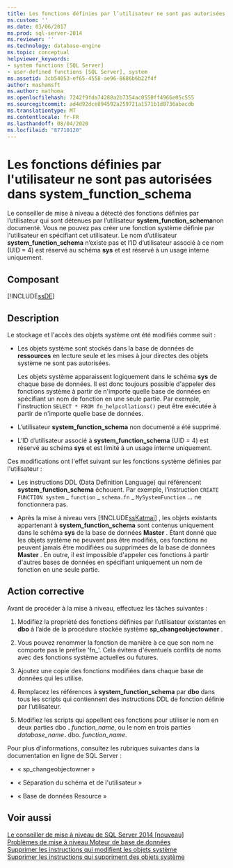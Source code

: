```yaml
---
title: Les fonctions définies par l’utilisateur ne sont pas autorisées dans system_function_schema | Microsoft Docs
ms.custom: ''
ms.date: 03/06/2017
ms.prod: sql-server-2014
ms.reviewer: ''
ms.technology: database-engine
ms.topic: conceptual
helpviewer_keywords:
- system functions [SQL Server]
- user-defined functions [SQL Server], system
ms.assetid: 3cb54053-ef65-4558-ae96-8686b6b22f4f
author: mashamsft
ms.author: mathoma
ms.openlocfilehash: 7242f9fda74288a2b7354ac0550ff4966e05c555
ms.sourcegitcommit: ad4d92dce894592a259721a1571b1d8736abacdb
ms.translationtype: MT
ms.contentlocale: fr-FR
ms.lasthandoff: 08/04/2020
ms.locfileid: "87710120"
---
```

# <a name="user-defined-functions-are-not-allowed-in-system_function_schema"></a>Les fonctions définies par l'utilisateur ne sont pas autorisées dans system_function_schema
  Le conseiller de mise à niveau a détecté des fonctions définies par l’utilisateur qui sont détenues par l’utilisateur **system_function_schema**non documenté. Vous ne pouvez pas créer une fonction système définie par l'utilisateur en spécifiant cet utilisateur. Le nom d’utilisateur **system_function_schema** n’existe pas et l’ID d’utilisateur associé à ce nom (UID = 4) est réservé au schéma **sys** et est réservé à un usage interne uniquement.  
  
## <a name="component"></a>Composant  
 [!INCLUDE[ssDE](../../includes/ssde-md.md)]  
  
## <a name="description"></a>Description  
 Le stockage et l'accès des objets système ont été modifiés comme suit :  
  
-   Les objets système sont stockés dans la base de données de **ressources** en lecture seule et les mises à jour directes des objets système ne sont pas autorisées.  
  
     Les objets système apparaissent logiquement dans le schéma **sys** de chaque base de données. Il est donc toujours possible d'appeler des fonctions système à partir de n'importe quelle base de données en spécifiant un nom de fonction en une seule partie. Par exemple, l'instruction `SELECT * FROM fn_helpcollations()` peut être exécutée à partir de n'importe quelle base de données.  
  
-   L’utilisateur **system_function_schema** non documenté a été supprimé.  
  
-   L’ID d’utilisateur associé à **system_function_schema** (UID = 4) est réservé au schéma **sys** et est limité à un usage interne uniquement.  
  
 Ces modifications ont l'effet suivant sur les fonctions système définies par l'utilisateur :  
  
-   Les instructions DDL (Data Definition Language) qui référencent **system_function_schema** échouent. Par exemple, l’instruction `CREATE FUNCTION system` _ `function` \_ `schema.fn` \_ `MySystemFunction` ... ne fonctionnera pas.  
  
-   Après la mise à niveau vers [!INCLUDE[ssKatmai](../../includes/sskatmai-md.md)] , les objets existants appartenant à **system_function_schema** sont contenus uniquement dans le schéma **sys** de la base de données **Master** . Étant donné que les objets système ne peuvent pas être modifiés, ces fonctions ne peuvent jamais être modifiées ou supprimées de la base de données **Master** . En outre, il est impossible d'appeler ces fonctions à partir d'autres bases de données en spécifiant uniquement un nom de fonction en une seule partie.  
  
## <a name="corrective-action"></a>Action corrective  
 Avant de procéder à la mise à niveau, effectuez les tâches suivantes :  
  
1.  Modifiez la propriété des fonctions définies par l’utilisateur existantes en **dbo** à l’aide de la procédure stockée système **sp_changeobjectowner** .  
  
2.  Vous pouvez renommer la fonction de manière à ce que son nom ne comporte pas le préfixe 'fn_'. Cela évitera d'éventuels conflits de noms avec des fonctions système actuelles ou futures.  
  
3.  Ajoutez une copie des fonctions modifiées dans chaque base de données qui les utilise.  
  
4.  Remplacez les références à **system_function_schema** par **dbo** dans tous les scripts qui contiennent des instructions DDL de fonction définie par l’utilisateur.  
  
5.  Modifiez les scripts qui appellent ces fonctions pour utiliser le nom en deux parties dbo **.** _function_name_, ou le nom en trois parties _database_name_**.** dbo. *function_name*.  
  
 Pour plus d'informations, consultez les rubriques suivantes dans la documentation en ligne de SQL Server :  
  
-   « sp_changeobjectowner »  
  
-   « Séparation du schéma et de l'utilisateur »  
  
-   « Base de données Resource »  
  
## <a name="see-also"></a>Voir aussi  
 [Le conseiller de mise à niveau de SQL Server 2014 &#91;nouveau&#93;](sql-server-2014-upgrade-advisor.md)   
 [Problèmes de mise à niveau Moteur de base de données](../../../2014/sql-server/install/database-engine-upgrade-issues.md)   
 [Supprimer les instructions qui modifient les objets système](../../../2014/sql-server/install/remove-statements-that-modify-system-objects.md)   
 [Supprimer les instructions qui suppriment des objets système](../../../2014/sql-server/install/remove-statements-that-drop-system-objects.md)  
  
  
